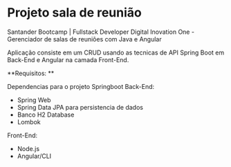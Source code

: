 
# Projeto sala de reunião
Santander Bootcamp | Fullstack Developer Digital Inovation One - Gerenciador de salas de reuniões com Java e Angular 

Aplicação consiste em um CRUD usando as tecnicas de API Spring Boot em Back-End e Angular na camada Front-End.

**Requisitos: **

Dependencias para o projeto Springboot Back-End: 
- Spring Web 
-  	Spring Data JPA para persistencia de dados 
-  	Banco H2 Database 
-  Lombok 

Front-End: 
- 	Node.js 
- 	Angular/CLI
